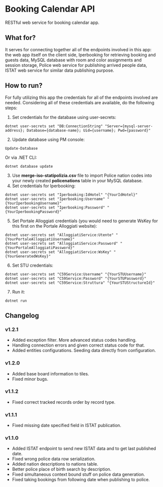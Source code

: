 # Booking Calendar API
RESTful web service for booking calendar app.

## What for?
It serves for connecting together all of the endpoints involved in this app:
the web app itself on the client side, Iperbooking for retrieving booking and guests data,
MySQL database with room and color assignments and session storage,
Police web service for publishing arrived people data, ISTAT web service for similar data publishing purpose.

## How to run?
For fully utilizing this app the credentials for all of the endpoints involved are needed. Considering all of these credentials are available, do the following steps:
1. Set credentials for the database using user-secrets:
```
dotnet user-secrets set "DB:ConnectionString" "Server={mysql-server-address}; Database={database-name}; Uid={username}; Pwd={password}"
```
2. Update database using PM console:
```
Update-Database
```
Or via .NET CLI:
```
dotnet database update
```
3. Use **merge-iso-statipolizia.csv** file to import Police nation codes into your newly created **policenations** table in your MySQL database.
4. Set credentials for Iperbooking:
```
dotnet user-secrets set "Iperbooking:IdHotel" "{YourIdHotel}"
dotnet user-secrets set "Iperbooking:Username" "{YourIperbookingUsername}"
dotnet user-secrets set "Iperbooking:Password" "{YourIperbookingPassword}"
```
5. Set Portale Alloggiati credentials (you would need to generate WsKey for this first on the Portale Alloggiati website):
```
dotnet user-secrets set "AlloggiatiService:Utente" "{YourPortaleAlloggiatiUsername}"
dotnet user-secrets set "AlloggiatiService:Password" "{YourPortaleAlloggiatiPassword}"
dotnet user-secrets set "AlloggiatiService:WsKey" "{YourGeneratedWsKey}"
```
6. Set STU credentials:
```
dotnet user-secrets set "C59Service:Username" "{YourSTUUsername}"
dotnet user-secrets set "C59Service:Password" "{YourSTUPassword}"
dotnet user-secrets set "C59Service:Struttura" "{YourSTUStructureId}"
```
7. Run it:
```
dotnet run
```

## Changelog
### v1.2.1
- Added exception filter. More advanced status codes handling.
- Handling connection errors and given correct status code for that.
- Added entities configurations. Seeding data directly from configuration.
### v1.2.0
- Added base board information to tiles.
- Fixed minor bugs.
### v1.1.2
- Fixed correct tracked records order by record type.
### v1.1.1
- Fixed missing date specified field in ISTAT publication.
### v1.1.0
- Added ISTAT endpoint to send new ISTAT data and to get last published date.
- Fixed wrong police data row serialization.
- Added nation descriptions to nations table.
- Better police place of birth search by description.
- Fixed simultaneous context bound stuff on police data generation.
- Fixed taking bookings from following date when publishing to police.
